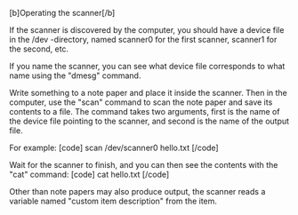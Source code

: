 [b]Operating the scanner[/b]

If the scanner is discovered by the computer, you should have a device file in the /dev -directory, named scanner0 for the first scanner, scanner1 for the second, etc.

If you name the scanner, you can see what device file corresponds to what name using the "dmesg" command.

Write something to a note paper and place it inside the scanner. Then in the computer, use the "scan" command to scan the note paper and save its contents to a file. The command takes two arguments, first is the name of the device file pointing to the scanner, and second is the name of the output file.

For example:
[code]
scan /dev/scanner0 hello.txt
[/code]

Wait for the scanner to finish, and you can then see the contents with the "cat" command:
[code]
cat hello.txt
[/code]

Other than note papers may also produce output, the scanner reads a variable named "custom item description" from the item.
